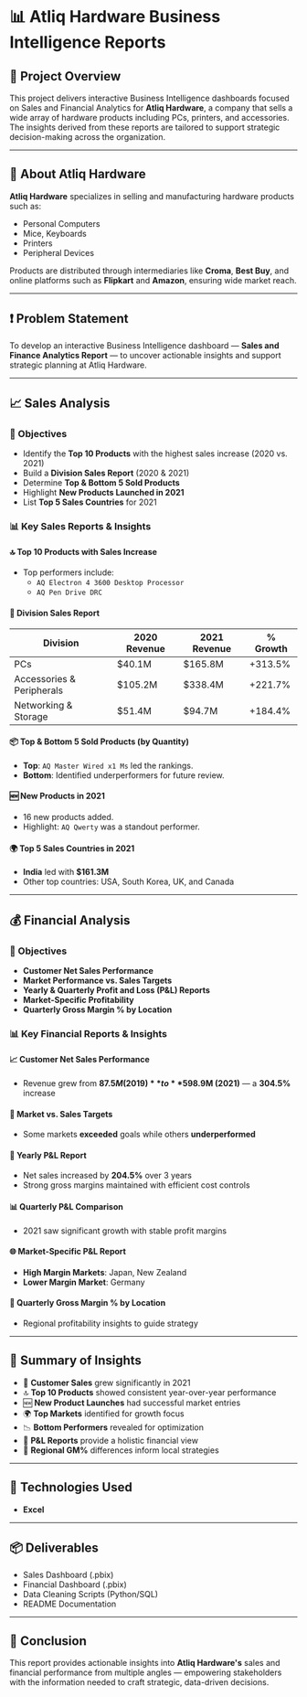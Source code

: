 # 📊 Atliq Hardware Business Intelligence Reports

## 📌 Project Overview

This project delivers interactive Business Intelligence dashboards focused on Sales and Financial Analytics for **Atliq Hardware**, a company that sells a wide array of hardware products including PCs, printers, and accessories. The insights derived from these reports are tailored to support strategic decision-making across the organization.

---

## 🏢 About Atliq Hardware

**Atliq Hardware** specializes in selling and manufacturing hardware products such as:

- Personal Computers
- Mice, Keyboards
- Printers
- Peripheral Devices

Products are distributed through intermediaries like **Croma**, **Best Buy**, and online platforms such as **Flipkart** and **Amazon**, ensuring wide market reach.

---

## ❗ Problem Statement

To develop an interactive Business Intelligence dashboard — **Sales and Finance Analytics Report** — to uncover actionable insights and support strategic planning at Atliq Hardware.

---

## 📈 Sales Analysis

### 🎯 Objectives

- Identify the **Top 10 Products** with the highest sales increase (2020 vs. 2021)
- Build a **Division Sales Report** (2020 & 2021)
- Determine **Top & Bottom 5 Sold Products**
- Highlight **New Products Launched in 2021**
- List **Top 5 Sales Countries** for 2021

### 📊 Key Sales Reports & Insights

#### 🔝 Top 10 Products with Sales Increase
- Top performers include:  
  - `AQ Electron 4 3600 Desktop Processor`  
  - `AQ Pen Drive DRC`

#### 🧾 Division Sales Report
| Division                | 2020 Revenue | 2021 Revenue | % Growth |
|-------------------------|--------------|--------------|----------|
| PCs                     | $40.1M       | $165.8M      | +313.5%  |
| Accessories & Peripherals | $105.2M     | $338.4M      | +221.7%  |
| Networking & Storage    | $51.4M       | $94.7M       | +184.4%  |

#### 📦 Top & Bottom 5 Sold Products (by Quantity)
- **Top**: `AQ Master Wired x1 Ms` led the rankings.
- **Bottom**: Identified underperformers for future review.

#### 🆕 New Products in 2021
- 16 new products added.
- Highlight: `AQ Qwerty` was a standout performer.

#### 🌍 Top 5 Sales Countries in 2021
- **India** led with **$161.3M**
- Other top countries: USA, South Korea, UK, and Canada

---

## 💰 Financial Analysis

### 🎯 Objectives

- **Customer Net Sales Performance**
- **Market Performance vs. Sales Targets**
- **Yearly & Quarterly Profit and Loss (P&L) Reports**
- **Market-Specific Profitability**
- **Quarterly Gross Margin % by Location**

### 📊 Key Financial Reports & Insights

#### 📈 Customer Net Sales Performance
- Revenue grew from **$87.5M (2019)** to **$598.9M (2021)** — a **304.5%** increase

#### 🎯 Market vs. Sales Targets
- Some markets **exceeded** goals while others **underperformed**

#### 📆 Yearly P&L Report
- Net sales increased by **204.5%** over 3 years
- Strong gross margins maintained with efficient cost controls

#### 📊 Quarterly P&L Comparison
- 2021 saw significant growth with stable profit margins

#### 🌐 Market-Specific P&L Report
- **High Margin Markets**: Japan, New Zealand  
- **Lower Margin Market**: Germany

#### 📍 Quarterly Gross Margin % by Location
- Regional profitability insights to guide strategy

---

## 📌 Summary of Insights

- 🚀 **Customer Sales** grew significantly in 2021
- 🔝 **Top 10 Products** showed consistent year-over-year performance
- 🆕 **New Product Launches** had successful market entries
- 🌍 **Top Markets** identified for growth focus
- 📉 **Bottom Performers** revealed for optimization
- 🧾 **P&L Reports** provide a holistic financial view
- 📍 **Regional GM%** differences inform local strategies

---

## 📎 Technologies Used

- **Excel**
---

## 📦 Deliverables

- Sales Dashboard (.pbix)
- Financial Dashboard (.pbix)
- Data Cleaning Scripts (Python/SQL)
- README Documentation

---

## 🧠 Conclusion

This report provides actionable insights into **Atliq Hardware's** sales and financial performance from multiple angles — empowering stakeholders with the information needed to craft strategic, data-driven decisions.

